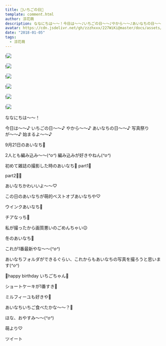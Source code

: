 ```yaml
---
title: 🍓いちごの日🍰
template: comment.html
author: 涼花萌
description: ななにちは～～！今日は～～♪いちごの日～～♪やから～～♪あいなちの日～～♪写真祭りが〜〜♪始まるよ〜〜♪9月21日のあいなち🍓2人とも編み込み〜〜(*^o^*)編み込みが...
avatar: https://cdn.jsdelivr.net/gh/zzzhxxx/227WiKi@master/docs/assets/photo/avatar/moe.jpg
date: "2018-01-05"
tags:
  - 涼花萌
---
```


!![](https://cdn.jsdelivr.net/gh/227WiKi/227WiKi-image@master/blog-image/moe-2018-01-05_1.jpg)

!![](https://cdn.jsdelivr.net/gh/227WiKi/227WiKi-image@master/blog-image/moe-2018-01-05_2.jpg)

!![](https://cdn.jsdelivr.net/gh/227WiKi/227WiKi-image@master/blog-image/moe-2018-01-05_3.jpg)

!![](https://cdn.jsdelivr.net/gh/227WiKi/227WiKi-image@master/blog-image/moe-2018-01-05_4.jpg)

!![](https://cdn.jsdelivr.net/gh/227WiKi/227WiKi-image@master/blog-image/moe-2018-01-05_5.jpg)

!![](https://cdn.jsdelivr.net/gh/227WiKi/227WiKi-image@master/blog-image/moe-2018-01-05_6.jpg)





ななにちは～～！


今日は～～♪
いちごの日～～♪
やから～～♪
あいなちの日～～♪
写真祭りが〜〜♪
始まるよ〜〜♪




9月21日のあいなち🍓





2人とも編み込み〜〜(*^o^*)
編み込みが好きやねん(*^o^*)








初めて雑誌の撮影した時のあいなち🍓
part1🍰





part2🍰🍰







あいなちかわいいよ〜〜♡

この日のあいなちが萌的ベストオブあいなちや♡








ウインクあいなち🍓









チアなっち🍓





私が撮ったから画質悪いのごめんちゃい😉








冬のあいなち🍓






これが1番最新やな〜〜(*^o^*)







あいなちフォルダができるぐらい、これからもあいなちの写真を撮ろうと思います(*^o^*)







🍓happy birthday いちごちゃん🍰




ショートケーキが1番すき🍰

ミルフィーユも好きや🍓



あいなちいちご食べたかな〜〜？🍓





ほな、おやすみ〜〜(*^o^*)



萌より♡


ツイート



